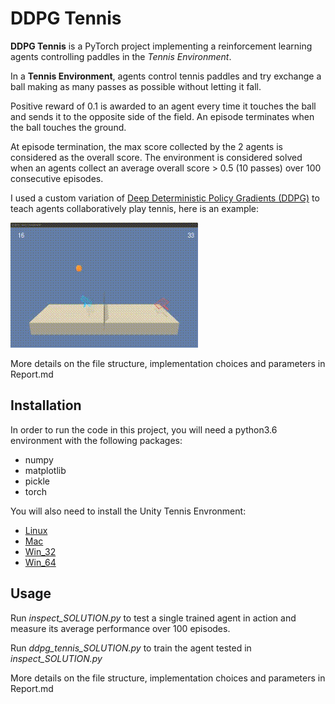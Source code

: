 # DDPG Tennis

**DDPG Tennis** is a PyTorch project implementing a reinforcement learning 
agents controlling paddles in the *Tennis Environment*. 

In a **Tennis Environment**, agents control tennis paddles and try exchange a ball making as many 
passes as possible without letting it fall. 

Positive reward of 0.1 is awarded to an agent every time it touches the ball and sends it to the 
opposite side of the field. An episode terminates when the ball touches the ground. 

At episode termination, the max score collected by the 2 agents is considered as the overall score.
The environment is considered solved when an agents collect an average overall score > 0.5 (10 passes) over 
100 consecutive episodes. 

I used a custom variation of [Deep Deterministic Policy Gradients (DDPG)](https://arxiv.org/abs/1509.02971) to teach
agents collaboratively play tennis, here is an example:

![score_graph](plots/tennis.gif)


More details on the file structure, implementation choices and parameters in Report.md
 
## Installation

In order to run the code in this project, you will need a python3.6 environment with the 
following packages:
- numpy
- matplotlib
- pickle
- torch

You will also need to install the Unity Tennis Envronment: 
- [Linux](https://s3-us-west-1.amazonaws.com/udacity-drlnd/P3/Tennis/Tennis_Linux.zip)
- [Mac](https://s3-us-west-1.amazonaws.com/udacity-drlnd/P3/Tennis/Tennis.app.zip)
- [Win_32](https://s3-us-west-1.amazonaws.com/udacity-drlnd/P3/Tennis/Tennis_Windows_x86.zip)
- [Win_64](https://s3-us-west-1.amazonaws.com/udacity-drlnd/P3/Tennis/Tennis_Windows_x86_64.zip)


## Usage

Run *inspect_SOLUTION.py* to test a single trained agent in action and measure its average performance over 100 
episodes. 

Run *ddpg_tennis_SOLUTION.py* to train the agent tested in *inspect_SOLUTION.py* 

More details on the file structure, implementation choices and parameters in Report.md